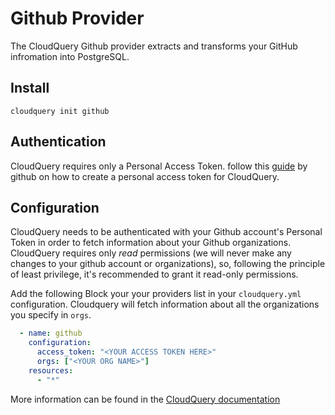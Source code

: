 # Github Provider

The CloudQuery Github provider extracts and transforms your GitHub infromation into PostgreSQL.

## Install

```shell
cloudquery init github
```

## Authentication

CloudQuery requires only a Personal Access Token. follow this [guide](https://docs.github.com/en/enterprise-server@3.4/authentication/keeping-your-account-and-data-secure/creating-a-personal-access-token) by github
on how to create a personal access token for CloudQuery.

## Configuration

CloudQuery needs to be authenticated with your Github account's Personal Token in order to fetch information about your Github organizations.
CloudQuery requires only *read* permissions (we will never make any changes to your github account or organizations),
so, following the principle of least privilege, it's recommended to grant it read-only permissions.

Add the following Block your your providers list in your `cloudquery.yml` configuration. Cloudquery will
fetch information about all the organizations you specify in `orgs`.
```yaml
  - name: github
    configuration:
      access_token: "<YOUR ACCESS TOKEN HERE>"
      orgs: ["<YOUR ORG NAME>"]
    resources:
      - "*"
```

More information can be found in the [CloudQuery documentation](https://docs.cloudquery.io/docs/intro)